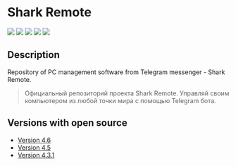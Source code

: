 # Shark Remote

[![](https://img.shields.io/badge/OS-Windows-informational?logo=windows)](https://codeberg.org/Zalexanninev15/Shark-Remote)
[![](https://img.shields.io/badge/written_on-.NET_7-651DE5.svg?logo=dotnet)](https://dotnet.microsoft.com/download/dotnet/7.0)
[![](https://img.shields.io/badge/written_on-.NET_6-651DE5.svg?logo=dotnet)](https://dotnet.microsoft.com/download/dotnet/6.0)
[![](https://img.shields.io/badge/written_on-CSharp-239120.svg?logo=csharp)](https://github.com/Zalexanninev15/SharkRemoteV4)
[![](https://img.shields.io/badge/license-Apache_2.0-CD1D32.svg)](LICENSE)

## Description

Repository of PC management software from Telegram messenger - Shark Remote.

> Официальный репозиторий проекта Shark Remote. Управляй своим компьютером из любой точки мира с помощью Telegram бота.

## Versions with open source

- [Version 4.6](https://github.com/Zalexanninev15/SharkRemoteV4/tree/version-4.6)
- [Version 4.5](https://github.com/Zalexanninev15/SharkRemoteV4/tree/version-4.5)
- [Version 4.3.1](https://github.com/Zalexanninev15/SharkRemoteV4/tree/version-4.3.1)
